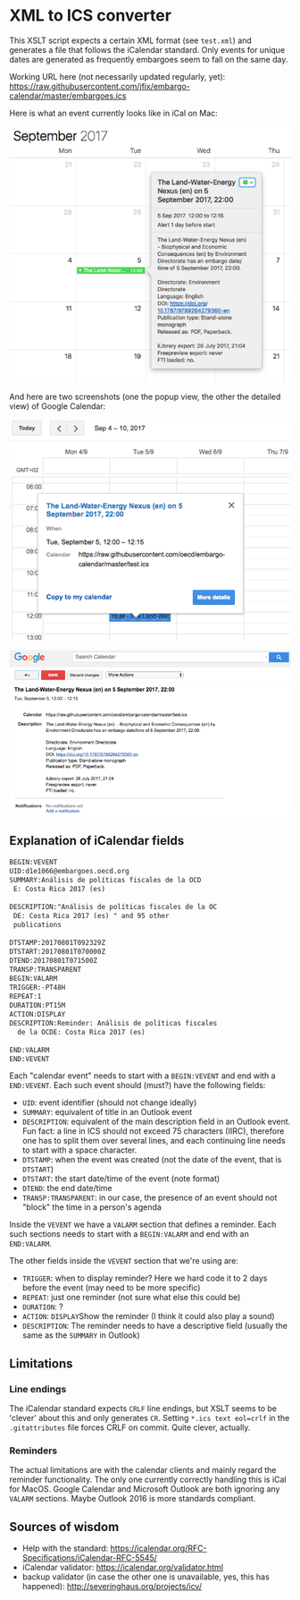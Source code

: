 # XML to ICS converter

This XSLT script expects a certain XML format (see `test.xml`) and generates a file that follows the iCalendar standard. Only events for unique dates are generated as frequently embargoes seem to fall on the same day.

Working URL here (not necessarily updated regularly, yet):  https://raw.githubusercontent.com/jfix/embargo-calendar/master/embargoes.ics

Here is what an event currently looks like in iCal on Mac:

![ICS event on MacOS iCal](img/macos-ical.png?raw=true "ICS event on MacOS iCal")

And here are two screenshots (one the popup view, the other the detailed view) of Google Calendar:

![Google Calendar popup event](img/google-calendar-popup.png?raw=true "Google Calendar popup event")

![Google Calendar detailed event view](img/google-calendar-details.png?raw=true "Google Calendar detailed event view")


## Explanation of iCalendar fields

```
BEGIN:VEVENT
UID:d1e1066@embargoes.oecd.org
SUMMARY:Análisis de políticas fiscales de la OCD
 E: Costa Rica 2017 (es)

DESCRIPTION:"Análisis de políticas fiscales de la OC
 DE: Costa Rica 2017 (es) " and 95 other
 publications

DTSTAMP:20170801T092329Z
DTSTART:20170801T070000Z
DTEND:20170801T071500Z
TRANSP:TRANSPARENT
BEGIN:VALARM
TRIGGER:-PT48H
REPEAT:1
DURATION:PT15M
ACTION:DISPLAY
DESCRIPTION:Reminder: Análisis de políticas fiscales
  de la OCDE: Costa Rica 2017 (es)

END:VALARM
END:VEVENT
```

Each "calendar event" needs to start with a `BEGIN:VEVENT` and end with a `END:VEVENT`.
Each such event should (must?) have the following fields:
* `UID`: event identifier (should not change ideally)
* `SUMMARY`: equivalent of title in an Outlook event
* `DESCRIPTION`: equivalent of the main description field in an Outlook event. Fun fact: a line in ICS should not exceed 75 characters (IIRC), therefore one has to split them over several lines, and each continuing line needs to start with a space character.
* `DTSTAMP`: when the event was created (not the date of the event, that is `DTSTART`)
* `DTSTART`: the start date/time of the event (note format)
* `DTEND`: the end date/time
* `TRANSP:TRANSPARENT`: in our case, the presence of an event should not "block" the time in a person's agenda

Inside the `VEVENT` we have a `VALARM` section that defines a reminder. Each such sections needs to start with a `BEGIN:VALARM` and end with an `END:VALARM`.

The other fields inside the `VEVENT` section that we're using are:
* `TRIGGER`: when to display reminder? Here we hard code it to 2 days before the event (may need to be more specific)
* `REPEAT`: just one reminder (not sure what else this could be)
* `DURATION`: ?
* `ACTION`: `DISPLAY`Show the reminder (I think it could also play a sound)
* `DESCRIPTION`: The reminder needs to have a descriptive field (usually the same as the `SUMMARY` in Outlook)

## Limitations

### Line endings

The iCalendar standard expects `CRLF` line endings, but XSLT seems to be 'clever' about this and only generates `CR`. Setting `*.ics text eol=crlf` in the `.gitattributes` file forces CRLF on commit. Quite clever, actually.

### Reminders

The actual limitations are with the calendar clients and mainly regard the reminder functionality. The only one currently correctly handling this is iCal for MacOS. Google Calendar and Microsoft Outlook are both ignoring any `VALARM` sections. Maybe Outlook 2016 is more standards compliant.

## Sources of wisdom

* Help with the standard: https://icalendar.org/RFC-Specifications/iCalendar-RFC-5545/
* iCalendar validator: https://icalendar.org/validator.html
* backup validator (in case the other one is unavailable, yes, this has happened): http://severinghaus.org/projects/icv/
